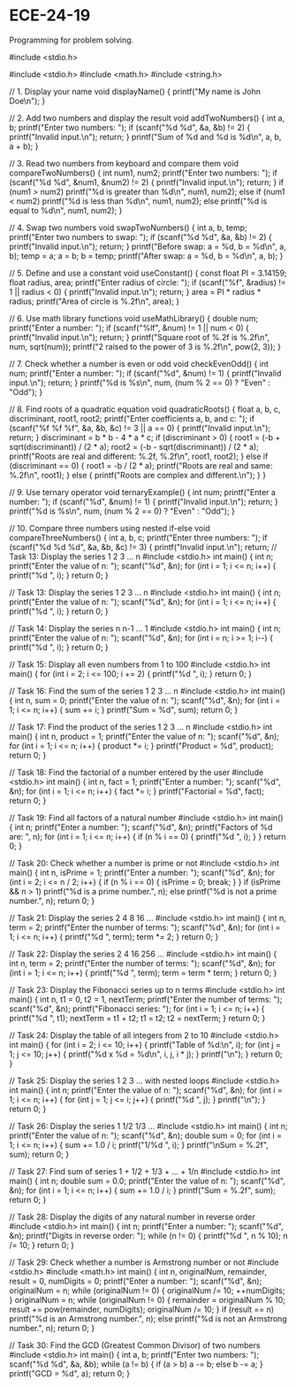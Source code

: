# ECE-24-19
Programming for problem solving.

#include <stdio.h>

#include <stdio.h>
#include <math.h>
#include <string.h>

// 1. Display your name
void displayName() {
    printf("My name is John Doe\n");
}

// 2. Add two numbers and display the result
void addTwoNumbers() {
    int a, b;
    printf("Enter two numbers: ");
    if (scanf("%d %d", &a, &b) != 2) {
        printf("Invalid input.\n");
        return;
    }
    printf("Sum of %d and %d is %d\n", a, b, a + b);
}

// 3. Read two numbers from keyboard and compare them
void compareTwoNumbers() {
    int num1, num2;
    printf("Enter two numbers: ");
    if (scanf("%d %d", &num1, &num2) != 2) {
        printf("Invalid input.\n");
        return;
    }
    if (num1 > num2)
        printf("%d is greater than %d\n", num1, num2);
    else if (num1 < num2)
        printf("%d is less than %d\n", num1, num2);
    else
        printf("%d is equal to %d\n", num1, num2);
}

// 4. Swap two numbers
void swapTwoNumbers() {
    int a, b, temp;
    printf("Enter two numbers to swap: ");
    if (scanf("%d %d", &a, &b) != 2) {
        printf("Invalid input.\n");
        return;
    }
    printf("Before swap: a = %d, b = %d\n", a, b);
    temp = a;
    a = b;
    b = temp;
    printf("After swap: a = %d, b = %d\n", a, b);
}

// 5. Define and use a constant
void useConstant() {
    const float PI = 3.14159;
    float radius, area;
    printf("Enter radius of circle: ");
    if (scanf("%f", &radius) != 1 || radius < 0) {
        printf("Invalid input.\n");
        return;
    }
    area = PI * radius * radius;
    printf("Area of circle is %.2f\n", area);
}

// 6. Use math library functions
void useMathLibrary() {
    double num;
    printf("Enter a number: ");
    if (scanf("%lf", &num) != 1 || num < 0) {
        printf("Invalid input.\n");
        return;
    }
    printf("Square root of %.2f is %.2f\n", num, sqrt(num));
    printf("2 raised to the power of 3 is %.2f\n", pow(2, 3));
}

// 7. Check whether a number is even or odd
void checkEvenOdd() {
    int num;
    printf("Enter a number: ");
    if (scanf("%d", &num) != 1) {
        printf("Invalid input.\n");
        return;
    }
    printf("%d is %s\n", num, (num % 2 == 0) ? "Even" : "Odd");
}

// 8. Find roots of a quadratic equation
void quadraticRoots() {
    float a, b, c, discriminant, root1, root2;
    printf("Enter coefficients a, b, and c: ");
    if (scanf("%f %f %f", &a, &b, &c) != 3 || a == 0) {
        printf("Invalid input.\n");
        return;
    }
    discriminant = b * b - 4 * a * c;
    if (discriminant > 0) {
        root1 = (-b + sqrt(discriminant)) / (2 * a);
        root2 = (-b - sqrt(discriminant)) / (2 * a);
        printf("Roots are real and different: %.2f, %.2f\n", root1, root2);
    } else if (discriminant == 0) {
        root1 = -b / (2 * a);
        printf("Roots are real and same: %.2f\n", root1);
    } else {
        printf("Roots are complex and different.\n");
    }
}

// 9. Use ternary operator
void ternaryExample() {
    int num;
    printf("Enter a number: ");
    if (scanf("%d", &num) != 1) {
        printf("Invalid input.\n");
        return;
    }
    printf("%d is %s\n", num, (num % 2 == 0) ? "Even" : "Odd");
}

// 10. Compare three numbers using nested if-else
void compareThreeNumbers() {
    int a, b, c;
    printf("Enter three numbers: ");
    if (scanf("%d %d %d", &a, &b, &c) != 3) {
        printf("Invalid input.\n");
        return; 
        // Task 13: Display the series 1 2 3 ... n
#include <stdio.h>
int main() {
    int n;
    printf("Enter the value of n: ");
    scanf("%d", &n);
    for (int i = 1; i <= n; i++) {
        printf("%d ", i);
    }
    return 0;
}

// Task 13: Display the series 1 2 3 ... n
#include <stdio.h>
int main() {
    int n;
    printf("Enter the value of n: ");
    scanf("%d", &n);
    for (int i = 1; i <= n; i++) {
        printf("%d ", i);
    }
    return 0;
}

// Task 14: Display the series n n-1 ... 1
#include <stdio.h>
int main() {
    int n;
    printf("Enter the value of n: ");
    scanf("%d", &n);
    for (int i = n; i >= 1; i--) {
        printf("%d ", i);
    }
    return 0;
}

// Task 15: Display all even numbers from 1 to 100
#include <stdio.h>
int main() {
    for (int i = 2; i <= 100; i += 2) {
        printf("%d ", i);
    }
    return 0;
}

// Task 16: Find the sum of the series 1 2 3 ... n
#include <stdio.h>
int main() {
    int n, sum = 0;
    printf("Enter the value of n: ");
    scanf("%d", &n);
    for (int i = 1; i <= n; i++) {
        sum += i;
    }
    printf("Sum = %d", sum);
    return 0;
}

// Task 17: Find the product of the series 1 2 3 ... n
#include <stdio.h>
int main() {
    int n, product = 1;
    printf("Enter the value of n: ");
    scanf("%d", &n);
    for (int i = 1; i <= n; i++) {
        product *= i;
    }
    printf("Product = %d", product);
    return 0;
}

// Task 18: Find the factorial of a number entered by the user
#include <stdio.h>
int main() {
    int n, fact = 1;
    printf("Enter a number: ");
    scanf("%d", &n);
    for (int i = 1; i <= n; i++) {
        fact *= i;
    }
    printf("Factorial = %d", fact);
    return 0;
}

// Task 19: Find all factors of a natural number
#include <stdio.h>
int main() {
    int n;
    printf("Enter a number: ");
    scanf("%d", &n);
    printf("Factors of %d are: ", n);
    for (int i = 1; i <= n; i++) {
        if (n % i == 0) {
            printf("%d ", i);
        }
    }
    return 0;
}

// Task 20: Check whether a number is prime or not
#include <stdio.h>
int main() {
    int n, isPrime = 1;
    printf("Enter a number: ");
    scanf("%d", &n);
    for (int i = 2; i <= n / 2; i++) {
        if (n % i == 0) {
            isPrime = 0;
            break;
        }
    }
    if (isPrime && n > 1)
        printf("%d is a prime number.", n);
    else
        printf("%d is not a prime number.", n);
    return 0;
}

// Task 21: Display the series 2 4 8 16 ...
#include <stdio.h>
int main() {
    int n, term = 2;
    printf("Enter the number of terms: ");
    scanf("%d", &n);
    for (int i = 1; i <= n; i++) {
        printf("%d ", term);
        term *= 2;
    }
    return 0;
}

// Task 22: Display the series 2 4 16 256 ...
#include <stdio.h>
int main() {
    int n, term = 2;
    printf("Enter the number of terms: ");
    scanf("%d", &n);
    for (int i = 1; i <= n; i++) {
        printf("%d ", term);
        term = term * term;
    }
    return 0;
}

// Task 23: Display the Fibonacci series up to n terms
#include <stdio.h>
int main() {
    int n, t1 = 0, t2 = 1, nextTerm;
    printf("Enter the number of terms: ");
    scanf("%d", &n);
    printf("Fibonacci series: ");
    for (int i = 1; i <= n; i++) {
        printf("%d ", t1);
        nextTerm = t1 + t2;
        t1 = t2;
        t2 = nextTerm;
    }
    return 0;
}

// Task 24: Display the table of all integers from 2 to 10
#include <stdio.h>
int main() {
    for (int i = 2; i <= 10; i++) {
        printf("Table of %d:\n", i);
        for (int j = 1; j <= 10; j++) {
            printf("%d x %d = %d\n", i, j, i * j);
        }
        printf("\n");
    }
    return 0;
}

// Task 25: Display the series 1 2 3 ... with nested loops
#include <stdio.h>
int main() {
    int n;
    printf("Enter the value of n: ");
    scanf("%d", &n);
    for (int i = 1; i <= n; i++) {
        for (int j = 1; j <= i; j++) {
            printf("%d ", j);
        }
        printf("\n");
    }
    return 0;
}

// Task 26: Display the series 1 1/2 1/3 ...
#include <stdio.h>
int main() {
    int n;
    printf("Enter the value of n: ");
    scanf("%d", &n);
    double sum = 0;
    for (int i = 1; i <= n; i++) {
        sum += 1.0 / i;
        printf("1/%d ", i);
    }
    printf("\nSum = %.2f", sum);
    return 0;
}

// Task 27: Find sum of series 1 + 1/2 + 1/3 + ... + 1/n
#include <stdio.h>
int main() {
    int n;
    double sum = 0.0;
    printf("Enter the value of n: ");
    scanf("%d", &n);
    for (int i = 1; i <= n; i++) {
        sum += 1.0 / i;
    }
    printf("Sum = %.2f", sum);
    return 0;
}

// Task 28: Display the digits of any natural number in reverse order
#include <stdio.h>
int main() {
    int n;
    printf("Enter a number: ");
    scanf("%d", &n);
    printf("Digits in reverse order: ");
    while (n != 0) {
        printf("%d ", n % 10);
        n /= 10;
    }
    return 0;
}

// Task 29: Check whether a number is Armstrong number or not
#include <stdio.h>
#include <math.h>
int main() {
    int n, originalNum, remainder, result = 0, numDigits = 0;
    printf("Enter a number: ");
    scanf("%d", &n);
    originalNum = n;
    while (originalNum != 0) {
        originalNum /= 10;
        ++numDigits;
    }
    originalNum = n;
    while (originalNum != 0) {
        remainder = originalNum % 10;
        result += pow(remainder, numDigits);
        originalNum /= 10;
    }
    if (result == n)
        printf("%d is an Armstrong number.", n);
    else
        printf("%d is not an Armstrong number.", n);
    return 0;
}

// Task 30: Find the GCD (Greatest Common Divisor) of two numbers
#include <stdio.h>
int main() {
    int a, b;
    printf("Enter two numbers: ");
    scanf("%d %d", &a, &b);
    while (a != b) {
        if (a > b)
            a -= b;
        else
            b -= a;
    }
    printf("GCD = %d", a);
    return 0;
}
